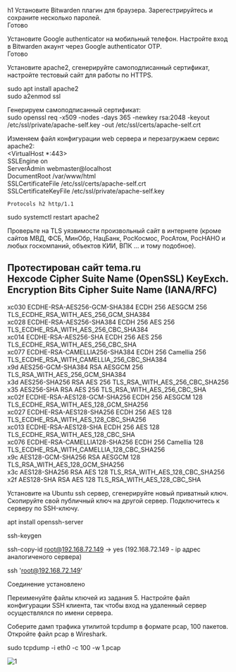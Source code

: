 h1 Установите Bitwarden плагин для браузера. Зарегестрируйтесь и сохраните несколько паролей.  
Готово  

Установите Google authenticator на мобильный телефон. Настройте вход в Bitwarden акаунт через Google authenticator OTP.  
Готово  

Установите apache2, сгенерируйте самоподписанный сертификат, настройте тестовый сайт для работы по HTTPS.  

sudo apt install apache2  
sudo a2enmod ssl  

Генерируем самоподписанный сертификат:  
sudo openssl req -x509 -nodes -days 365 -newkey rsa:2048 -keyout /etc/ssl/private/apache-self.key -out /etc/ssl/certs/apache-self.crt  

Изменяем файл конфигурации web сервера и перезагружаем сервис apache2:  
<VirtualHost *:443>  
    SSLEngine on  
        ServerAdmin webmaster@localhost  
        DocumentRoot /var/www/html  
    SSLCertificateFile      /etc/ssl/certs/apache-self.crt  
    SSLCertificateKeyFile   /etc/ssl/private/apache-self.key  

    Protocols h2 http/1.1  

</VirtualHost>  

sudo systemctl restart apache2



Проверьте на TLS уязвимости произвольный сайт в интернете (кроме сайтов МВД, ФСБ, МинОбр, НацБанк, РосКосмос, РосАтом, РосНАНО и любых госкомпаний, объектов КИИ, ВПК ... и тому подобное).  

Протестирован сайт tema.ru  
Hexcode  Cipher Suite Name (OpenSSL)       KeyExch.   Encryption  Bits     Cipher Suite Name (IANA/RFC)  
-----------------------------------------------------------------------------------------------------------------------------  
 xc030   ECDHE-RSA-AES256-GCM-SHA384       ECDH 256   AESGCM      256      TLS_ECDHE_RSA_WITH_AES_256_GCM_SHA384  
 xc028   ECDHE-RSA-AES256-SHA384           ECDH 256   AES         256      TLS_ECDHE_RSA_WITH_AES_256_CBC_SHA384  
 xc014   ECDHE-RSA-AES256-SHA              ECDH 256   AES         256      TLS_ECDHE_RSA_WITH_AES_256_CBC_SHA  
 xc077   ECDHE-RSA-CAMELLIA256-SHA384      ECDH 256   Camellia    256      TLS_ECDHE_RSA_WITH_CAMELLIA_256_CBC_SHA384  
 x9d     AES256-GCM-SHA384                 RSA        AESGCM      256      TLS_RSA_WITH_AES_256_GCM_SHA384  
 x3d     AES256-SHA256                     RSA        AES         256      TLS_RSA_WITH_AES_256_CBC_SHA256  
 x35     AES256-SHA                        RSA        AES         256      TLS_RSA_WITH_AES_256_CBC_SHA  
 xc02f   ECDHE-RSA-AES128-GCM-SHA256       ECDH 256   AESGCM      128      TLS_ECDHE_RSA_WITH_AES_128_GCM_SHA256  
 xc027   ECDHE-RSA-AES128-SHA256           ECDH 256   AES         128      TLS_ECDHE_RSA_WITH_AES_128_CBC_SHA256  
 xc013   ECDHE-RSA-AES128-SHA              ECDH 256   AES         128      TLS_ECDHE_RSA_WITH_AES_128_CBC_SHA  
 xc076   ECDHE-RSA-CAMELLIA128-SHA256      ECDH 256   Camellia    128      TLS_ECDHE_RSA_WITH_CAMELLIA_128_CBC_SHA256  
 x9c     AES128-GCM-SHA256                 RSA        AESGCM      128      TLS_RSA_WITH_AES_128_GCM_SHA256  
 x3c     AES128-SHA256                     RSA        AES         128      TLS_RSA_WITH_AES_128_CBC_SHA256  
 x2f     AES128-SHA                        RSA        AES         128      TLS_RSA_WITH_AES_128_CBC_SHA  


Установите на Ubuntu ssh сервер, сгенерируйте новый приватный ключ. Скопируйте свой публичный ключ на другой сервер. Подключитесь к серверу по SSH-ключу.  

apt install openssh-server  

ssh-keygen  

ssh-copy-id root@192.168.72.149 -> yes  (192.168.72.149 - ip адрес аналогиченого сервера)  

ssh 'root@192.168.72.149'  

Соединение установлено

Переименуйте файлы ключей из задания 5. Настройте файл конфигурации SSH клиента, так чтобы вход на удаленный сервер осуществлялся по имени сервера.

Соберите дамп трафика утилитой tcpdump в формате pcap, 100 пакетов. Откройте файл pcap в Wireshark.  

 sudo tcpdump -i eth0 -c 100 -w 1.pcap  
 
 
 ![1](https://user-images.githubusercontent.com/33546071/149958719-2ed11f62-71c6-43b8-b6d2-04acf4933be0.jpg)

